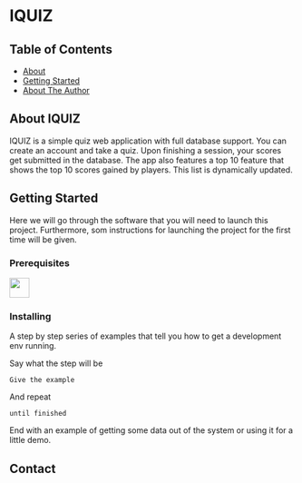 # IQUIZ

## Table of Contents

- [About](#about)
- [Getting Started](#getting_started)
- [About The Author](#about)

## About IQUIZ <a name = "about"></a>

IQUIZ is a simple quiz web application with full database support.
You can create an account and take a quiz. Upon finishing a session, your scores get submitted in the database. The app also features a top 10 feature that shows the top 10 scores gained by players. This list is dynamically updated.

## Getting Started <a name = "getting_started"></a>

Here we will go through the software that you will need to launch this project. Furthermore, som instructions for launching the project for the first time will be given.

### Prerequisites

<a href="https://visualstudio.microsoft.com/vs/">
<img src="https://vignette.wikia.nocookie.net/logopedia/images/6/62/Brand_Visual_Studio_Win_2019.svg" style="width:35px;height:35px;"></img>
</a>



### Installing

A step by step series of examples that tell you how to get a development env running.

Say what the step will be

```
Give the example
```

And repeat

```
until finished
```

End with an example of getting some data out of the system or using it for a little demo.

## Contact <a name="about"></a>

